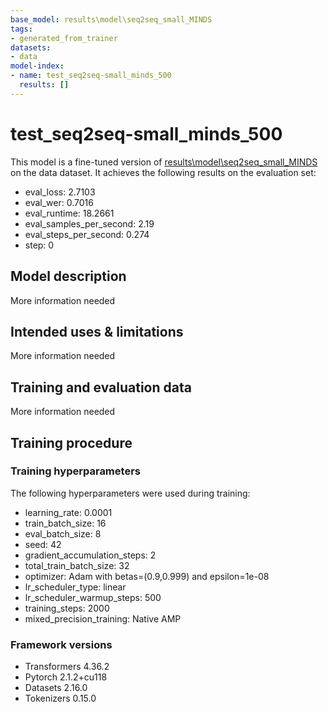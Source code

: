 ```yaml
---
base_model: results\model\seq2seq_small_MINDS
tags:
- generated_from_trainer
datasets:
- data
model-index:
- name: test_seq2seq-small_minds_500
  results: []
---
```


<!-- This model card has been generated automatically according to the information the Trainer had access to. You
should probably proofread and complete it, then remove this comment. -->

# test_seq2seq-small_minds_500

This model is a fine-tuned version of [results\model\seq2seq_small_MINDS](https://huggingface.co/results\model\seq2seq_small_MINDS) on the data dataset.
It achieves the following results on the evaluation set:
- eval_loss: 2.7103
- eval_wer: 0.7016
- eval_runtime: 18.2661
- eval_samples_per_second: 2.19
- eval_steps_per_second: 0.274
- step: 0

## Model description

More information needed

## Intended uses & limitations

More information needed

## Training and evaluation data

More information needed

## Training procedure

### Training hyperparameters

The following hyperparameters were used during training:
- learning_rate: 0.0001
- train_batch_size: 16
- eval_batch_size: 8
- seed: 42
- gradient_accumulation_steps: 2
- total_train_batch_size: 32
- optimizer: Adam with betas=(0.9,0.999) and epsilon=1e-08
- lr_scheduler_type: linear
- lr_scheduler_warmup_steps: 500
- training_steps: 2000
- mixed_precision_training: Native AMP

### Framework versions

- Transformers 4.36.2
- Pytorch 2.1.2+cu118
- Datasets 2.16.0
- Tokenizers 0.15.0
